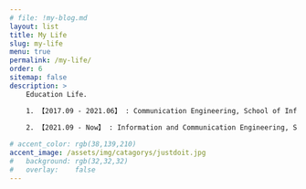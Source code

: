 ```yaml
---
# file: !my-blog.md
layout: list
title: My Life
slug: my-life
menu: true
permalink: /my-life/
order: 6
sitemap: false
description: >
    Education Life.     

    1. 【2017.09 - 2021.06】 : Communication Engineering, School of Information Technology, Guangdong University of Technology, Guangzhou, China
    
    2. 【2021.09 - Now】 : Information and Communication Engineering, School of Information Technology, Guangdong University of Technology, Guangzhou, China         

# accent_color: rgb(38,139,210)
accent_image: /assets/img/catagorys/justdoit.jpg
#   background: rgb(32,32,32)
#   overlay:    false 
---
```

